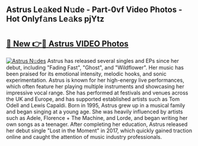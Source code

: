 ## Astrus Le𝚊ked N𝚞de - Part-0vf Video Photos - Hot Onlyf𝚊ns Le𝚊ks pjYtz

# <h2><a href="http://ab46178.deff.icu/?id=Astrus">🔗 New 👉🔴 Astrus VIDEO Photos</a></h2>

[![Astrus N𝚞des](https://i.imgur.com/rIISA9y.gif)](http://ab46178.deff.icu/?id=Astrus)
Astrus has released several singles and EPs since her debut, including "Fading Fast", "Ghost", and "Wildflower". Her music has been praised for its emotional intensity, melodic hooks, and sonic experimentation. Astrus is known for her high-energy live performances, which often feature her playing multiple instruments and showcasing her impressive vocal range. She has performed at festivals and venues across the UK and Europe, and has supported established artists such as Tom Odell and Lewis Capaldi. Born in 1995, Astrus grew up in a musical family and began singing at a young age. She was heavily influenced by artists such as Adele, Florence + The Machine, and Lorde, and began writing her own songs as a teenager. After completing her education, Astrus released her debut single "Lost in the Moment" in 2017, which quickly gained traction online and caught the attention of music industry professionals.
